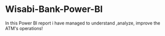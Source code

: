 # Wisabi-Bank-Power-BI
In this Power BI report i have managed to understand ,analyze, improve the ATM's operations!
